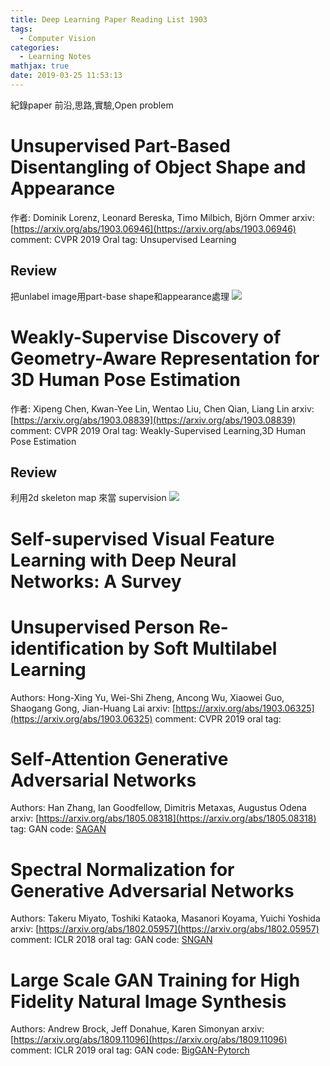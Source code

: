 ```yaml
---
title: Deep Learning Paper Reading List 1903
tags:
  - Computer Vision
categories:
  - Learning Notes
mathjax: true
date: 2019-03-25 11:53:13
---
```


紀錄paper 
前沿,思路,實驗,Open problem 

<!--more-->

# Unsupervised Part-Based Disentangling of Object Shape and Appearance
作者: Dominik Lorenz, Leonard Bereska, Timo Milbich, Björn Ommer
arxiv: [https://arxiv.org/abs/1903.06946](https://arxiv.org/abs/1903.06946)
comment: CVPR 2019 Oral
tag: Unsupervised Learning
## Review
把unlabel image用part-base shape和appearance處理
![](https://i.imgur.com/kaSCJT8.png)



# Weakly-Supervise Discovery of Geometry-Aware Representation for 3D Human Pose Estimation
作者: Xipeng Chen, Kwan-Yee Lin, Wentao Liu, Chen Qian, Liang Lin
arxiv: [https://arxiv.org/abs/1903.08839](https://arxiv.org/abs/1903.08839)
comment: CVPR 2019 Oral
tag: Weakly-Supervised Learning,3D Human Pose Estimation
## Review
利用2d skeleton map 來當 supervision
![](https://i.imgur.com/7tfNkRD.png)


# Self-supervised Visual Feature Learning with Deep Neural Networks: A Survey

# Unsupervised Person Re-identification by Soft Multilabel Learning
Authors: Hong-Xing Yu, Wei-Shi Zheng, Ancong Wu, Xiaowei Guo, Shaogang Gong, Jian-Huang Lai
arxiv: [https://arxiv.org/abs/1903.06325](https://arxiv.org/abs/1903.06325)
comment: CVPR 2019 oral
tag: 


# Self-Attention Generative Adversarial Networks
Authors: Han Zhang, Ian Goodfellow, Dimitris Metaxas, Augustus Odena
arxiv: [https://arxiv.org/abs/1805.08318](https://arxiv.org/abs/1805.08318)
tag: GAN
code: [SAGAN](https://github.com/heykeetae/Self-Attention-GAN)

# Spectral Normalization for Generative Adversarial Networks
Authors: Takeru Miyato, Toshiki Kataoka, Masanori Koyama, Yuichi Yoshida
arxiv: [https://arxiv.org/abs/1802.05957](https://arxiv.org/abs/1802.05957)
comment: ICLR 2018 oral
tag: GAN
code: [SNGAN](https://github.com/pfnet-research/sngan_projection)


# Large Scale GAN Training for High Fidelity Natural Image Synthesis
Authors: Andrew Brock, Jeff Donahue, Karen Simonyan
arxiv: [https://arxiv.org/abs/1809.11096](https://arxiv.org/abs/1809.11096)
comment: ICLR 2019 oral
tag: GAN
code: [BigGAN-Pytorch](https://github.com/ajbrock/BigGAN-PyTorch)